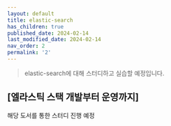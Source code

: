 ```yaml
---
layout: default
title: elastic-search
has_children: true
published_date: 2024-02-14
last_modified_date: 2024-02-14
nav_order: 2
permalink: '2'
---
```



> elastic-search에 대해 스터디하고 실습할 예정입니다.

## [엘라스틱 스택 개발부터 운영까지]

해당 도서를 통한 스터디 진행 예정